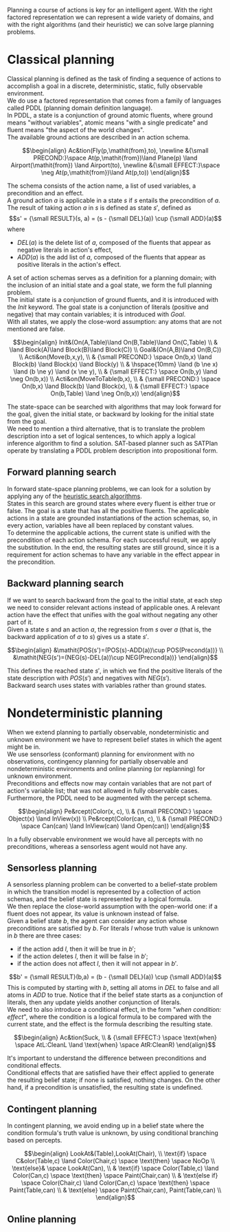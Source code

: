 Planning a course of actions is key for an intelligent agent. With the right factored representation we can represent a wide variety of domains, and with the right algorithms (and their heuristic) we can solve large planning problems.
# Classical planning
Classical planning is defined as the task of finding a sequence of actions to accomplish a goal in a discrete, deterministic, static, fully observable environment.<br>
We do use a factored representation that comes from a family of languages called PDDL (planning domain definition language).<br>
In PDDL, a state is a conjunction of ground atomic fluents, where ground means "without variables", atomic means "with a single predicate" and fluent means "the aspect of the world changes".<br>
The available ground actions are described in an action schema.

$$\begin{align} 
Ac&tion(Fly(p,\mathit{from},to), \newline
&{\small PRECOND:}\space At(p,\mathit{from})\land Plane(p) \land Airport(\mathit{from}) \land Airport(to), \newline
&{\small EFFECT:}\space \neg At(p,\mathit{from})\land At(p,to))
\end{align}$$

The schema consists of the action name, a list of used variables, a precondition and an effect.<br>
A ground action $a$ is applicable in a state $s$ if $s$ entails the precondition of $a$. The result of taking action $a$ in $s$ is defined as state $s'$, defined as 
$$s' = {\small RESULT}(s, a) = (s - {\small DEL}(a)) \cup {\small ADD}(a)$$
where 
- $DEL(a)$ is the delete list of $a$, composed of the fluents that appear as negative literals in action's effect,
- $ADD(a)$ is the add list of $a$, composed of the fluents that appear as positive literals in the action's effect.

A set of action schemas serves as a definition for a planning domain; with the inclusion of an initial state and a goal state, we form the full planning problem.<br>
The initial state is a conjunction of ground fluents, and it is introduced with the $Init$ keyword. The goal state is a conjunction of literals (positive and negative) that may contain variables; it is introduced with $Goal$.<br>
With all states, we apply the close-word assumption: any atoms that are not mentioned are false.

$$\begin{align}
Init&(On(A,Table)\land On(B,Table)\land On(C,Table) \\
& \land Block(A)\land Block(B)\land Block(C)) \\
Goal&(On(A,B)\land On(B,C)) \\
Acti&on(Move(b,x,y), \\
& {\small PRECOND:} \space On(b,x) \land Block(b) \land Block(x) \land Block(y) \\
& \hspace{10mm} \land (b \ne x) \land (b \ne y) \land (x \ne y), \\
& {\small EFFECT:} \space On(b,y) \land \neg On(b,x)) \\
Acti&on(MoveToTable(b,x), \\
& {\small PRECOND:} \space On(b,x) \land Block(b) \land Block(x), \\
& {\small EFFECT:} \space On(b,Table) \land \neg On(b,x))
\end{align}$$

The state-space can be searched with algorithms that may look forward for the goal, given the initial state, or backward by looking for the initial state from the goal.<br>
We need to mention a third alternative, that is to translate the problem description into a set of logical sentences, to which apply a logical inference algorithm to find a solution. SAT-based planner such as SATPlan operate by translating a PDDL problem description into propositional form.
## Forward planning search
In forward state-space planning problems, we can look for a solution by applying any of the [heuristic search algorithms](../II%20-%20Problem%20Solving/3%20-%20Solving%20Problems%20by%20Searching.md#informed-search-strategies).<br>
States in this search are ground states where every fluent is either true or false. The goal is a state that has all the positive fluents. The applicable actions in a state are grounded instantiations of the action schemas, so, in every action, variables have all been replaced by constant values.<br>
To determine the applicable actions, the current state is unified with the precondition of each action schema. For each successful result, we apply the substitution. In the end, the resulting states are still ground, since it is a requirement for action schemas to have any variable in the effect appear in the precondition.
## Backward planning search
If we want to search backward from the goal to the initial state, at each step we need to consider relevant actions instead of applicable ones. A relevant action have the effect that unifies with the goal without negating any other part of it.<br>
Given a state $s$ and an action $a$, the regression from $s$ over $a$ (that is, the backward application of $a$ to $s$) gives us a state $s'$.

$$\begin{align}
&\mathit{POS(s')=(POS(s)-ADD(a))\cup POS(Precond(a))} \\
&\mathit{NEG(s')=(NEG(s)-DEL(a))\cup NEG(Precond(a))}
\end{align}$$

This defines the reached state $s'$, in which we find the positive literals of the state description with $POS(s')$ and negatives with $NEG(s')$.<br>
Backward search uses states with variables rather than ground states.
# Nondeterministic planning
When we extend planning to partially observable, nondeterministic and unknown environment we have to represent belief states in which the agent might be in.<br>
We use sensorless (conformant) planning for environment with no observations, contingency planning for partially observable and nondeterministic environments and online planning (or replanning) for unknown environment.<br>
Preconditions and effects now may contain variables that are not part of action's variable list; that was not allowed in fully observable cases.<br>
Furthermore, the PDDL need to be augmented with the percept schema.

$$\begin{align}
Pe&rcept(Color(x, c), \\
& {\small PRECOND:} \space Object(x) \land InView(x)) \\
Pe&rcept(Color(can, c), \\
& {\small PRECOND:} \space Can(can) \land InView(can) \land Open(can))
\end{align}$$

In a fully observable environment we would have all percepts with no preconditions, whereas a sensorless agent would not have any.
## Sensorless planning
A sensorless planning problem can be converted to a belief-state problem in which the transition model is represented by a collection of action schemas, and the belief state is represented by a logical formula.<br>
We then replace the close-world assumption with the open-world one: if a fluent does not appear, its value is unknown instead of false.<br>
Given a belief state $b$, the agent can consider any action whose preconditions are satisfied by $b$. For literals $l$ whose truth value is unknown in $b$ there are three cases:
- if the action add $l$, then it will be true in $b'$;
- if the action deletes $l$, then it will be false in $b'$;
- if the action does not affect $l$, then it will not appear in $b'$.

$$b' = {\small RESULT}(b,a) = (b - {\small DEL}(a)) \cup {\small ADD}(a)$$
This is computed by starting with $b$, setting all atoms in $DEL$ to false and all atoms in $ADD$ to true. Notice that if the belief state starts as a conjunction of literals, then any update yields another conjunction of literals.<br>
We need to also introduce a conditional effect, in the form "*when condition: effect*", where the condition is a logical formula to be compared with the current state, and the effect is the formula describing the resulting state.

$$\begin{align}
Ac&tion(Suck, \\
& {\small EFFECT:} \space \text{when} \space AtL:CleanL \land \text{when} \space AtR:CleanR)
\end{align}$$

It's important to understand the difference between preconditions and conditional effects.<br>
Conditional effects that are satisfied have their effect applied to generate the resulting belief state; if none is satisfied, nothing changes. On the other hand, if a precondition is unsatisfied, the resulting state is undefined.
## Contingent planning
In contingent planning, we avoid ending up in a belief state where the condition formula's truth value is unknown, by using conditional branching based on percepts.

$$\begin{align}
LookAt&(Table),LookAt(Chair), \\
\text{if} \space C&olor(Table,c) \land Color(Chair,c) \space \text{then} \space NoOp \\
\text{else}& \space LookAt(Can), \\
& \text{if} \space Color(Table,c) \land Color(Can,c) \space \text{then} \space Paint(Chair,can) \\
& \text{else if} \space Color(Chair,c) \land Color(Can,c) \space \text{then} \space Paint(Table,can) \\
& \text{else} \space Paint(Chair,can), Paint(Table,can) \\
\end{align}$$

## Online planning